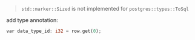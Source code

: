 >`std::marker::Sized` is not implemented for `postgres::types::ToSql`

add type annotation:

```rust
var data_type_id: i32 = row.get(0);
```
